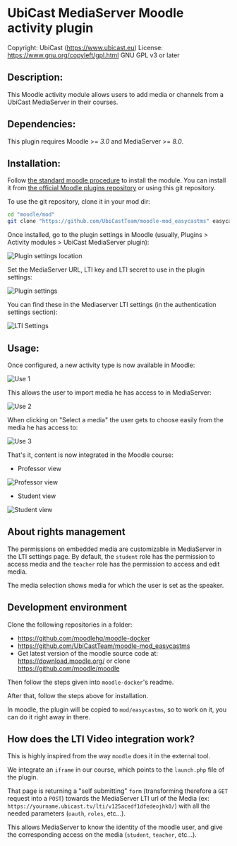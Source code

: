 UbiCast MediaServer Moodle activity plugin
==========================================

Copyright: UbiCast (https://www.ubicast.eu)
License: https://www.gnu.org/copyleft/gpl.html GNU GPL v3 or later

Description:
------------

This Moodle activity module allows users to add media or channels from a UbiCast MediaServer in their courses.


Dependencies:
-------------

This plugin requires Moodle >= *3.0* and MediaServer >= *8.0*.


Installation:
-------------

Follow [the standard moodle procedure](https://docs.moodle.org/30/en/Installing_plugins) to install the module. You can install it from [the official Moodle plugins repository](https://moodle.org/plugins/view.php?plugin=mod_easycastms) or using this git repository.

To use the git repository, clone it in your mod dir:

```bash
cd "moodle/mod"
git clone "https://github.com/UbiCastTeam/moodle-mod_easycastms" easycastms
```

Once installed, go to the plugin settings in Moodle (usually, Plugins > Activity modules > UbiCast MediaServer plugin):

![Plugin settings location](../assets/plugin-location.png)

Set the MediaServer URL, LTI key and LTI secret to use in the plugin settings:

![Plugin settings](../assets/plugin-settings.png)

You can find these in the Mediaserver LTI settings (in the authentication settings section):

![LTI Settings](../assets/lti-settings.png)


Usage:
------

Once configured, a new activity type is now available in Moodle:

![Use 1](../assets/use1.png)

This allows the user to import media he has access to in MediaServer:

![Use 2](../assets/use2.png)

When clicking on "Select a media" the user gets to choose easily from the media he has access to:

![Use 3](../assets/use3.png)

That's it, content is now integrated in the Moodle course:

* Professor view

![Professor view](../assets/professor-view.jpg)

* Student view

![Student view](../assets/student-view.jpg)


About rights management
-----------------------

The permissions on embedded media are customizable in MediaServer in the LTI settings page. By default, the `student` role has the permission to access media and the `teacher` role has the permission to access and edit media.

The media selection shows media for which the user is set as the speaker.


Development environment
-----------------------

Clone the following repositories in a folder:

* https://github.com/moodlehq/moodle-docker
* https://github.com/UbiCastTeam/moodle-mod_easycastms
* Get latest version of the moodle source code at: https://download.moodle.org/ or clone https://github.com/moodle/moodle

Then follow the steps given into `moodle-docker`'s readme.

After that, follow the steps above for installation.

In moodle, the plugin will be copied to `mod/easycastms`, so to work on it, you can do it right away in there.


How does the LTI Video integration work?
----------------------------------------

This is highly inspired from the way `moodle` does it in the external tool.

We integrate an `iframe` in our course, which points to the `launch.php` file of the plugin.

That page is returning a "self submitting" `form` (transforming therefore a `GET` request into a `POST`) towards the MediaServer LTI url of the Media (ex: `https://yourname.ubicast.tv/lti/v125acedf1dfedeojhk0/`) with all the needed parameters (`oauth`, `roles`, etc...).

This allows MediaServer to know the identity of the moodle user, and give the corresponding access on the media (`student`, `teacher`, etc...).
